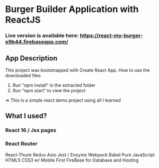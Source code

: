 # Burger Builder Application with ReactJS

### Live version is available here: https://react-my-burger-e9b44.firebaseapp.com/

## App Description

This project was bootstrapped with Create React App.
How to use the downloaded files

1) Run "npm install" in the extracted folder
2) Run "npm start" to view the project


=> This is a simple react demo project using all I learned


## What I used?
### React 16 / Jsx pages
### React Router
React-Thunk
Redux
Axio
Jest / Enzyme
Webpack
Babel
Pure JavaScript
HTML5
CSS3 w/ Mobile First
FireBase for Database and Hosting
